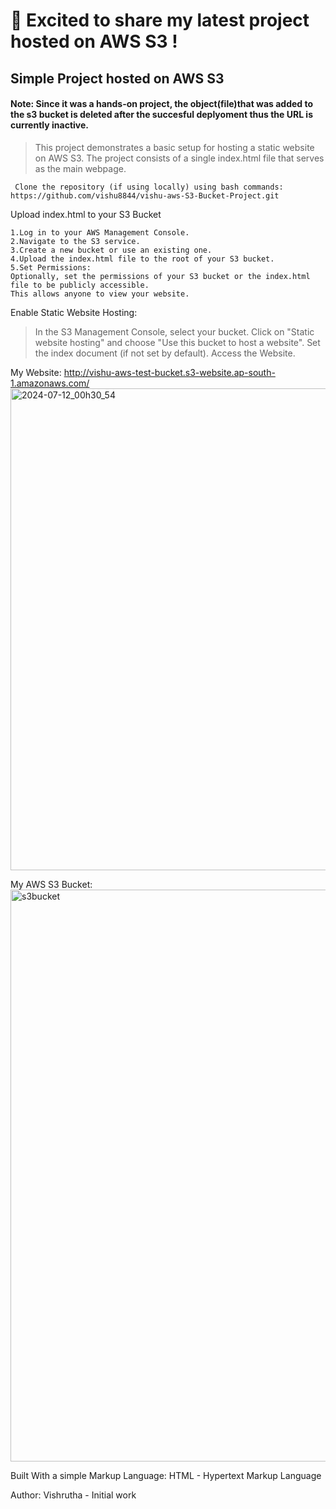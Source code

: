 # 🚀 Excited to share my latest project hosted on AWS S3 !

## Simple Project hosted on AWS S3
#### Note: Since it was a hands-on project, the object(file)that was added to the s3 bucket is deleted after the succesful deplyoment thus the URL is currently inactive.

>This project demonstrates a basic setup for hosting a static website on AWS S3. 
The project consists of a single index.html file that serves as the main webpage.
```
 Clone the repository (if using locally) using bash commands:
https://github.com/vishu8844/vishu-aws-S3-Bucket-Project.git
```
Upload index.html to your S3 Bucket
```
1.Log in to your AWS Management Console.
2.Navigate to the S3 service.
3.Create a new bucket or use an existing one.
4.Upload the index.html file to the root of your S3 bucket.
5.Set Permissions:
Optionally, set the permissions of your S3 bucket or the index.html file to be publicly accessible.
This allows anyone to view your website.
```
Enable Static Website Hosting:
>In the S3 Management Console, select your bucket. Click on "Static website hosting" and choose "Use this bucket to host a website".
Set the index document (if not set by default).
Access the Website.

My Website: http://vishu-aws-test-bucket.s3-website.ap-south-1.amazonaws.com/
<img width="771" alt="2024-07-12_00h30_54" src="https://github.com/user-attachments/assets/d1aa47aa-ba9d-416e-b075-da88e633569c">

My AWS S3 Bucket: 
<img width="915" alt="s3bucket" src="https://github.com/user-attachments/assets/885168d6-0acc-4233-8ec3-83b423cb69ed">


Built With a simple Markup Language:
HTML - Hypertext Markup Language

Author: Vishrutha - Initial work
